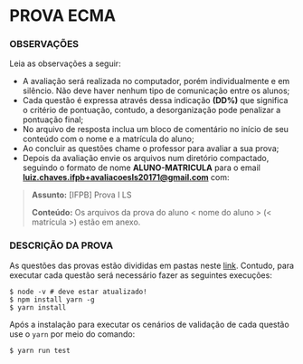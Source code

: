 # PROVA ECMA

### OBSERVAÇÕES

Leia as observações a seguir:

* A avaliação será realizada no computador, porém individualmente e em silêncio. Não deve haver nenhum tipo de comunicação entre os alunos;
* Cada questão é expressa através dessa indicação **(DD%)** que significa o critério de pontuação, contudo, a desorganização pode penalizar a pontuação final;
* No arquivo de resposta inclua um bloco de comentário no início de seu conteúdo com o nome e a matrícula do aluno;
* Ao concluir as questões chame o professor para avaliar a sua prova;
* Depois da avaliação envie os arquivos num diretório compactado, seguindo o formato de nome **ALUNO-MATRICULA** para o email **luiz.chaves.ifpb+avaliacoesls20171@gmail.com** com:

> **Assunto:** [IFPB] Prova I LS
>
> **Conteúdo:** Os arquivos da prova do aluno < nome do aluno > (< matrícula >) estão em anexo.

### DESCRIÇÃO DA PROVA

As questões das provas estão divididas em pastas neste [link](code.zip). Contudo, para executar cada questão será necessário fazer as seguintes execuções:

```
$ node -v # deve estar atualizado!
$ npm install yarn -g
$ yarn install
```

Após a instalação para executar os cenários de validação de cada questão use o `yarn` por meio do comando:

```
$ yarn run test
```

